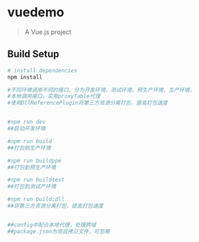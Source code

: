 # vuedemo

> A Vue.js project

## Build Setup

``` bash
# install dependencies
npm install

#不同环境调用不同的接口，分为开发环境，测试环境，预生产环境，生产环境，
#本地调用接口，实用proxyTable代理
#使用DllReferencePlugin将第三方资源分离打包，提高打包速度


#npm run dev
##启动开发环境

#npm run build
##打包到生产环境

#npm run buildppe
##打包到预生产环境

#npm run buildtest
##打包到测试产环境

#npm run build:dll
##将第三方资源分离打包，提高打包速度


##config中配合本地代理，处理跨域
##package.json为项目拷贝文件，可忽略
```

